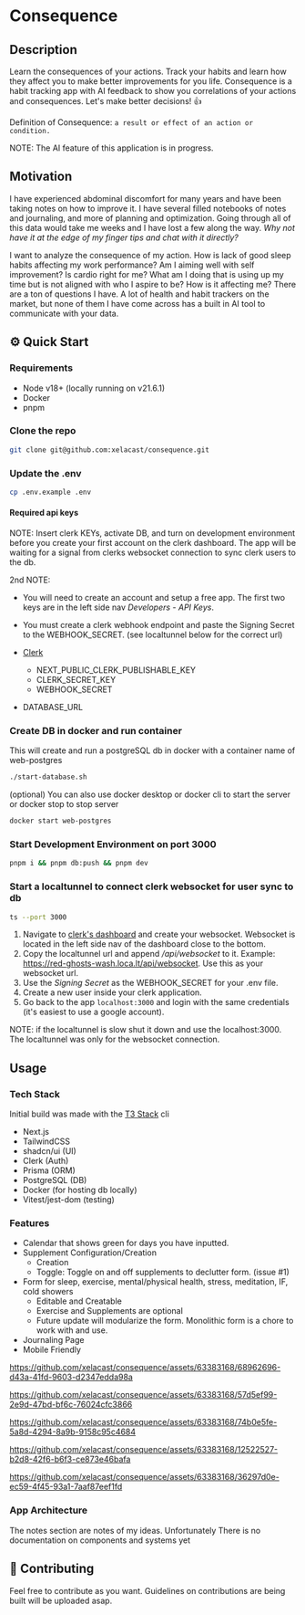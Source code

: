 # Consequence

## Description

Learn the consequences of your actions. Track your habits and learn how they affect you to make better improvements for you life. Consequence is a habit tracking app with AI feedback to show you correlations of your actions and consequences. Let's make better decisions! 👍

Definition of Consequence: `a result or effect of an action or condition.`

NOTE: The AI feature of this application is in progress.

## Motivation

I have experienced abdominal discomfort for many years and have been taking notes on how to improve it. I have several filled notebooks of notes and journaling, and more of planning and optimization. Going through all of this data would take me weeks and I have lost a few along the way. <em>Why not have it at the edge of my finger tips and chat with it directly?</em>

I want to analyze the consequence of my action. How is lack of good sleep habits affecting my work performance? Am I aiming well with self improvement? Is cardio right for me? What am I doing that is using up my time but is not aligned with who I aspire to be? How is it affecting me? There are a ton of questions I have. A lot of health and habit trackers on the market, but none of them I have come across has a built in AI tool to communicate with your data.

## ⚙️ Quick Start

### Requirements

- Node v18+ (locally running on v21.6.1)
- Docker
- pnpm

### Clone the repo

```bash
git clone git@github.com:xelacast/consequence.git
```

### Update the .env

```bash
cp .env.example .env
```

#### Required api keys

NOTE: Insert clerk KEYs, activate DB, and turn on development environment before you create your first account on the clerk dashboard. The app will be waiting for a signal from clerks websocket connection to sync clerk users to the db.

2nd NOTE:

- You will need to create an account and setup a free app. The first two keys are in the left side nav <em>Developers - API Keys</em>.
- You must create a clerk webhook endpoint and paste the Signing Secret to the WEBHOOK_SECRET. (see localtunnel below for the correct url)


- [Clerk](https://clerk.com/)
  - NEXT_PUBLIC_CLERK_PUBLISHABLE_KEY
  - CLERK_SECRET_KEY
  - WEBHOOK_SECRET
- DATABASE_URL

### Create DB in docker and run container

This will create and run a postgreSQL db in docker with a container name of web-postgres

```bash
./start-database.sh
```

(optional) You can also use docker desktop or docker cli to start the server or docker stop to stop server

```bash
docker start web-postgres
```

### Start Development Environment on port 3000

```bash
pnpm i && pnpm db:push && pnpm dev
```

### Start a localtunnel to connect clerk websocket for user sync to db

```bash
ts --port 3000
```

1. Navigate to [clerk's dashboard](https://dashboardclerk.com) and create your websocket. Websocket is located in the left side nav of the dashboard close to the bottom.
2. Copy the localtunnel url and append <em>/api/websocket</em> to it. Example: https://red-ghosts-wash.loca.lt/api/websocket. Use this as your websocket url.
3. Use the <em>Signing Secret</em> as the WEBHOOK_SECRET for your .env file.
4. Create a new user inside your clerk application.
5. Go back to the app `localhost:3000` and login with the same credentials (it's easiest to use a google account).

NOTE: if the localtunnel is slow shut it down and use the localhost:3000. The localtunnel was only for the websocket connection.

## Usage

### Tech Stack

Initial build was made with the [T3 Stack](https://create.t3.gg) cli

- Next.js
- TailwindCSS
- shadcn/ui (UI)
- Clerk (Auth)
- Prisma (ORM)
- PostgreSQL (DB)
- Docker (for hosting db locally)
- Vitest/jest-dom (testing)

### Features

- Calendar that shows green for days you have inputted.
- Supplement Configuration/Creation
  - Creation
  - Toggle: Toggle on and off supplements to declutter form. (issue #1)
- Form for sleep, exercise, mental/physical health, stress, meditation, IF, cold showers
  - Editable and Creatable
  - Exercise and Supplements are optional
  - Future update will modularize the form. Monolithic form is a chore to work with and use.
- Journaling Page
- Mobile Friendly

https://github.com/xelacast/consequence/assets/63383168/68962696-d43a-41fd-9603-d2347edda98a

https://github.com/xelacast/consequence/assets/63383168/57d5ef99-2e9d-47bd-bf6c-76024cfc3866

https://github.com/xelacast/consequence/assets/63383168/74b0e5fe-5a8d-4294-8a9b-9158c95c4684

https://github.com/xelacast/consequence/assets/63383168/12522527-b2d8-42f6-b6f3-ce873e46bafa

https://github.com/xelacast/consequence/assets/63383168/36297d0e-ec59-4f45-93a1-7aaf87eef1fd

### App Architecture

The notes section are notes of my ideas. Unfortunately There is no documentation on components and systems yet

## 🤝 Contributing

Feel free to contribute as you want. Guidelines on contributions are being built will be uploaded asap.
